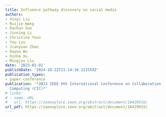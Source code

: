 ```yaml
---
title: Influence pathway discovery on social media
authors:
- Xinyi Liu
- Ruijie Wang
- Dachun Sun
- Jinning Li
- Christina Youn
- You Lyu
- Jianyuan Zhan
- Dayou Wu
- Xinhe Xu
- Mingjun Liu
date: '2023-01-01'
publishDate: '2024-10-22T21:14:10.122559Z'
publication_types:
- paper-conference
publication: '*2023 IEEE 9th International Conference on Collaboration and Internet
  Computing (CIC)*'
# links:
# - name: URL
#   url: https://ieeexplore.ieee.org/abstract/document/10429919/
url_pdf: https://ieeexplore.ieee.org/abstract/document/10429919/
---
```

